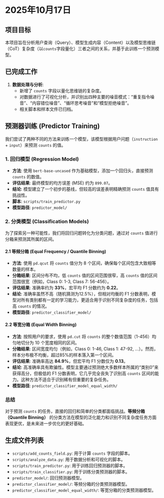 # 2025年10月17日

## 项目目标

本项目旨在分析用户查询（Query）、模型生成内容（Content）以及模型思维链（CoT）复杂度（以`counts`字段量化）三者之间的关系，并基于此训练一个预测模型。

## 已完成工作

1.  **数据处理与分析**:
    *   新增了 `counts` 字段以量化思维链的复杂度。
    *   对数据进行了可视化分析，并识别出四种主要的噪音模式：“重复指令噪音”、“内容错位噪音”、“循环思考噪音”和“模型拒绝噪音”。
    *   相关脚本和样本文件已归档。

## 预测器训练 (Predictor Training)

我们尝试了两种不同的方法来训练一个模型，该模型根据用户问题（`instruction` + `input`）来预测 `counts` 的值。

### 1. 回归模型 (Regression Model)

-   **方法**: 使用 `bert-base-uncased` 作为基础模型，添加一个回归头，直接预测 `counts` 的数值。
-   **评估结果**: 最终模型的均方误差 (MSE) 约为 `899.07`。
-   **结论**: 模型建立了一个初步的基线，但较高的误差表明精确预测 `counts` 值具有挑战性。
-   **脚本**: `scripts/train_predictor.py`
-   **模型路径**: `predictor_model/`

### 2. 分类模型 (Classification Models)

为了探索另一种可能性，我们将回归问题转化为分类问题，通过对 `counts` 值进行分箱来预测其所属的区间。

#### 2.1 等频分箱 (Equal Frequency / Quantile Binning)

-   **方法**: 使用 `pd.qcut` 将 `counts` 值分为 8 个区间，确保每个区间包含大致相等数量的样本。
-   **分箱结果**: 区间分布不均，低 `counts` 值的区间范围很窄，高 `counts` 值的区间范围很宽（例如，Class 0: 1-3, Class 7: 56-456）。
-   **评估结果**: 准确率约为 **33%**，宏平均 F1 分数约为 **0.22**。
-   **结论**: 准确率虽然不高（随机猜测为12.5%），但相对均衡的 F1 分数表明，模型对所有类别都有一定的学习能力，更适合用于识别不同复杂度的任务，包括高 `counts` 的情况。
-   **模型路径**: `predictor_classifier_model/`

#### 2.2 等宽分箱 (Equal Width Binning)

-   **方法**: 按照用户的要求，使用 `pd.cut` 将 `counts` 的整个数值范围（1-456）均匀地切分为 10 个宽度相同的区间。
-   **分箱结果**: 区间宽度均匀（例如，Class 0: 1-46, Class 1: 47-92, ...）。然而，样本分布极不均衡，超过85%的样本落入第一个区间。
-   **评估结果**: 准确率高达 **84.9%**，但宏平均 F1 分数仅为 **0.13**。
-   **结论**: 高准确率具有欺骗性。模型主要通过预测绝大多数样本所属的“类别0”来获得高分，但极低的 F1 分数表明，它几乎完全丧失了识别高 `counts` 区间的能力。这种方法不适合于识别稀有但重要的复杂任务。
-   **模型路径**: `predictor_classifier_model_equal_width/`

### 总结

对于预测 `counts` 的任务，直接的回归和简单的分类都面临挑战。**等频分箱（Quantile Binning）** 的分类方法在模型的泛化能力和识别不同复杂度任务方面表现更优，是未来进一步优化的更好基础。

## 生成文件列表

*   `scripts/add_counts_field.py`: 用于计算 `counts` 字段的脚本。
*   `scripts/analyze_data.py`: 用于数据分析和可视化的脚本。
*   `scripts/train_predictor.py`: 用于训练回归预测器的脚本。
*   `scripts/train_classifier.py`: 用于训练分类预测器的脚本。
*   `predictor_model/`: 回归预测器模型。
*   `predictor_classifier_model/`: 等频分箱的分类预测器模型。
*   `predictor_classifier_model_equal_width/`: 等宽分箱的分类预测器模型。